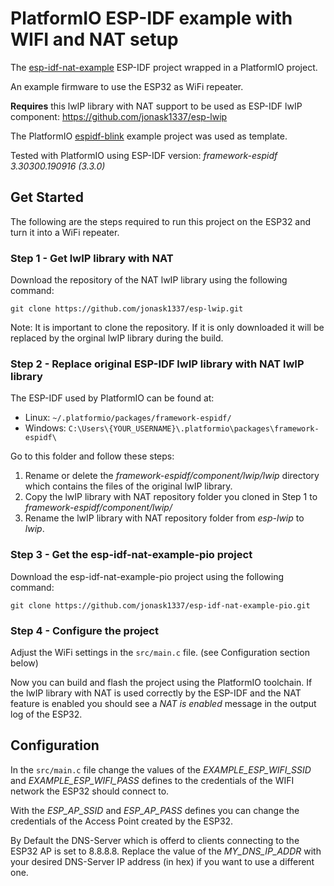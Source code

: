 # PlatformIO ESP-IDF example with WIFI and NAT setup
The [esp-idf-nat-example](https://github.com/jonask1337/esp-idf-nat-example) ESP-IDF project wrapped in a PlatformIO project.

An example firmware to use the ESP32 as WiFi repeater.

**Requires** this lwIP library with NAT support to be used as ESP-IDF lwIP component: https://github.com/jonask1337/esp-lwip

The PlatformIO [espidf-blink](https://github.com/platformio/platform-espressif32/tree/develop/examples/espidf-blink) example project was used as 
template. 

Tested with PlatformIO using ESP-IDF version: *framework-espidf 3.30300.190916 (3.3.0)*

## Get Started
The following are the steps required to run this project on the ESP32 and turn it into a WiFi repeater.

### Step 1 - Get lwIP library with NAT 
Download the repository of the NAT lwIP library using the following command:

`git clone https://github.com/jonask1337/esp-lwip.git`

Note: It is important to clone the repository. If it is only downloaded it will be replaced by the orginal lwIP library during the build.
### Step 2 - Replace original ESP-IDF lwIP library with NAT lwIP library
The ESP-IDF used by PlatformIO can be found at:
- Linux: `~/.platformio/packages/framework-espidf/`
- Windows: `C:\Users\{YOUR_USERNAME}\.platformio\packages\framework-espidf\`

Go to this folder and follow these steps:

1. Rename or delete the *framework-espidf/component/lwip/lwip* directory which contains the files of the original lwIP library.
2. Copy the lwIP library with NAT repository folder you cloned in Step 1 to *framework-espidf/component/lwip/*
3. Rename the lwIP library with NAT repository folder from *esp-lwip* to *lwip*.

### Step 3 - Get the esp-idf-nat-example-pio project
Download the esp-idf-nat-example-pio project using the following command:

`git clone https://github.com/jonask1337/esp-idf-nat-example-pio.git`

### Step 4 - Configure the project
Adjust the WiFi settings in the `src/main.c` file. (see Configuration section below)

Now you can build and flash the project using the PlatformIO toolchain.
If the lwIP library with NAT is used correctly by the ESP-IDF and the NAT feature is enabled you should see 
a *NAT is enabled* message in the output log of the ESP32.

## Configuration

In the `src/main.c` file change the values of the *EXAMPLE_ESP_WIFI_SSID* and *EXAMPLE_ESP_WIFI_PASS* defines to the credentials
of the WIFI network the ESP32 should connect to.

With the *ESP_AP_SSID* and *ESP_AP_PASS* defines you can change the credentials of the Access Point created by the ESP32.

By Default the DNS-Server which is offerd to clients connecting to the ESP32 AP is set to 8.8.8.8.
Replace the value of the *MY_DNS_IP_ADDR* with your desired DNS-Server IP address (in hex) if you want to use a different one.
